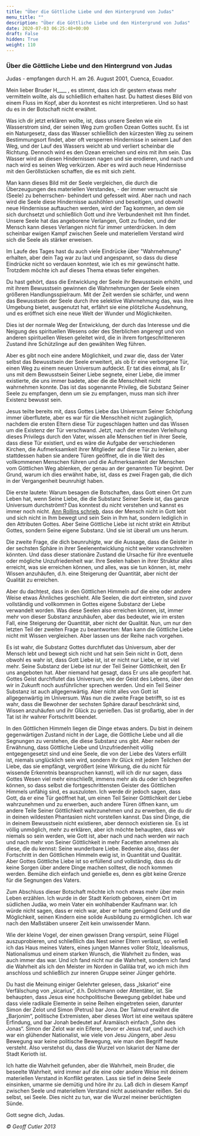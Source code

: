 ```yaml
---
title: "Über die Göttliche Liebe und den Hintergrund von Judas"
menu_title: ""
description: "Über die Göttliche Liebe und den Hintergrund von Judas"
date: 2020-07-03 06:25:48+00:00
draft: False
hidden: True
weight: 110
---
```

### Über die Göttliche Liebe und den Hintergrund von Judas

Judas - empfangen durch H. am 26. August 2001, Cuenca, Ecuador.

Mein lieber Bruder H____ , es stimmt, dass ich dir gestern etwas mehr vermitteln wollte, als du schließlich erhalten hast. Du hattest dieses Bild von einem Fluss im Kopf, aber du konntest es nicht interpretieren. Und so hast du es in der Botschaft nicht erwähnt.

Was ich dir jetzt erklären wollte, ist, dass unsere Seelen wie ein Wasserstrom sind, der seinen Weg zum großen Ozean Gottes sucht. Es ist ein Naturgesetz, dass das Wasser schließlich den kürzesten Weg zu seinem Bestimmungsort findet, aber oft versperren Hindernisse in seinem Lauf den Weg, und der Lauf des Wassers weicht ab und verliert scheinbar die Richtung. Dennoch wird es den Ozean erreichen und eins mit ihm sein. Das Wasser wird an diesen Hindernissen nagen und sie erodieren, und nach und nach wird es seinen Weg verkürzen. Aber es wird auch neue Hindernisse mit den Geröllstücken schaffen, die es mit sich zieht.

Man kann dieses Bild mit der Seele vergleichen, die durch die Überzeugungen des materiellen Verstandes, - der immer versucht sie (Seele) zu beherrschen- behindert und gefesselt wird. Aber nach und nach wird die Seele diese Hindernisse aushöhlen und beseitigen, und obwohl neue Hindernisse auftauchen werden, wird der Tag kommen, an dem sie sich durchsetzt und schließlich Gott und ihre Verbundenheit mit Ihm findet. Unsere Seele hat das angeborene Verlangen, Gott zu finden, und der Mensch kann dieses Verlangen nicht für immer unterdrücken. In dem scheinbar ewigen Kampf zwischen Seele und materiellem Verstand wird sich die Seele als stärker erweisen.

Im Laufe des Tages hast du auch viele Eindrücke über "Wahrnehmung" erhalten, aber dein Tag war zu laut und angespannt, so dass du diese Eindrücke nicht so verdauen konntest, wie ich es mir gewünscht hatte. Trotzdem möchte ich auf dieses Thema etwas tiefer eingehen.

Du hast gehört, dass die Entwicklung der Seele ihr Bewusstsein erhöht, und mit ihrem Bewusstsein gewinnen die Wahrnehmungen der Seele einen größeren Handlungsspielraum. Mit der Zeit werden sie schärfer, und wenn das Bewusstsein der Seele durch ihre selektive Wahrnehmung das, was ihre Umgebung bietet, ausgenutzt hat, erfährt sie eine plötzliche Ausdehnung, und es eröffnet sich eine neue Welt der Wunder und Möglichkeiten.

Dies ist der normale Weg der Entwicklung, der durch das Interesse und die Neigung des spirituellen Wesens oder des Sterblichen angeregt und von anderen spirituellen Wesen geleitet wird, die in ihrem fortgeschritteneren Zustand ihre Schützlinge auf den gewählten Weg führen.

Aber es gibt noch eine andere Möglichkeit, und zwar die, dass der Vater selbst das Bewusstsein der Seele erweitert, als ob Er eine verborgene Tür, einen Weg zu einem neuen Universum aufdeckt. Er tat dies einmal, als Er uns mit dem Bewusstsein Seiner Liebe segnete, einer Liebe, die immer existierte, die uns immer badete, aber die die Menschheit nicht wahrnehmen konnte. Das ist das sogenannte Privileg, die Substanz Seiner Seele zu empfangen, denn um sie zu empfangen, muss man sich ihrer Existenz bewusst sein.

Jesus teilte bereits mit, dass Gottes Liebe das Universum Seiner Schöpfung immer überflutete, aber es war für die Menschheit nicht zugänglich, nachdem die ersten Eltern diese Tür zugeschlagen hatten und das Wissen um die Existenz der Tür verschwand. Jetzt, nach der erneuten Verleihung dieses Privilegs durch den Vater, wissen alle Menschen tief in ihrer Seele, dass diese Tür existiert, und es wäre die Aufgabe der verschiedenen Kirchen, die Aufmerksamkeit ihrer Mitglieder auf diese Tür zu lenken, aber stattdessen haben sie andere Türen geöffnet, die in die Welt des vollkommenen Menschen führen und die Aufmerksamkeit der Menschen vom Göttlichen Weg ablenken, der genau an der genannten Tür beginnt. Der Grund, warum ich dies erwähnt habe, ist, dass es zwei Fragen gab, die dich in der Vergangenheit beunruhigt haben.  

Die erste lautete: Warum besagen die Botschaften, dass Gott einen Ort zum Leben hat, wenn Seine Liebe, die die Substanz Seiner Seele ist, das ganze Universum durchströmt? Das konntest du nicht verstehen und kannst es immer noch nicht. [Ann Rollins schrieb](/padgett-botschaften/padgett-botschaften-in-reihenfolge-des-datums/padgett-botschaften-1916/ann-rollins-erklaert-das-wesen-gottes-jep-ann-rollins-18-februar-1916/), dass der Mensch nicht in Gott lebt und sich nicht in Ihm bewegt und sein Sein in Ihm hat, sondern lediglich in den Attributen Gottes. Aber Seine Göttliche Liebe ist nicht strikt ein Attribut Gottes, sondern Seine eigene Substanz. Und sie ist überall um uns herum.

Die zweite Frage, die dich beunruhigte, war die Aussage, dass die Geister in der sechsten Sphäre in ihrer Seelenentwicklung nicht weiter voranschreiten könnten. Und dass dieser stationäre Zustand die Ursache für ihre eventuelle oder mögliche Unzufriedenheit war. Ihre Seelen haben in ihrer Struktur alles erreicht, was sie erreichen können, und alles, was sie tun können, ist, mehr Wissen anzuhäufen, d.h. eine Steigerung der Quantität, aber nicht der Qualität zu erreichen.

Aber du dachtest, dass in den Göttlichen Himmeln auf die eine oder andere Weise etwas Ähnliches geschieht. Alle Seelen, die dort eintreten, sind zuvor vollständig und vollkommen in Gottes eigene Substanz der Liebe verwandelt worden. Was diese Seelen also erreichen können, ist, immer mehr von dieser Substanz anzuhäufen, aber das bedeutet, wie im ersten Fall, eine Steigerung der Quantität, aber nicht der Qualität. Nun, um nur den letzten Teil der zweiten Frage zu beantworten: Man kann die Göttliche Liebe nicht mit Wissen vergleichen. Aber lassen uns der Reihe nach vorgehen.

Es ist wahr, die Substanz Gottes durchflutet das Universum, aber der Mensch lebt und bewegt sich nicht und hat sein Sein nicht in Gott, denn obwohl es wahr ist, dass Gott Liebe ist, ist er nicht nur Liebe, er ist viel mehr. Seine Substanz der Liebe ist nur der Teil Seiner Göttlichkeit, den Er uns angeboten hat. Aber niemand hat gesagt, dass Er uns alle geopfert hat. Gottes Geist durchflutet das Universum, wie der Geist des Lebens, über den wir in Zukunft noch ausführlicher sprechen werden. Und ein Teil Seiner Substanz ist auch allgegenwärtig. Aber nicht alles von Gott ist allgegenwärtig im Universum.
Was nun die zweite Frage betrifft, so ist es wahr, dass die Bewohner der sechsten Sphäre darauf beschränkt sind, Wissen anzuhäufen und ihr Glück zu genießen. Das ist großartig, aber in der Tat ist ihr wahrer Fortschritt beendet.

In den Göttlichen Himmeln liegen die Dinge etwas anders. Du bist in deinem gegenwärtigen Zustand nicht in der Lage, die Göttliche Liebe und all die Segnungen zu verstehen, die diese Substanz uns gibt. Aber neben der Erwähnung, dass Göttliche Liebe und Unzufriedenheit völlig entgegengesetzt sind und eine Seele, die von der Liebe des Vaters erfüllt ist, niemals unglücklich sein wird, sondern ihr Glück mit jedem Teilchen der Liebe, das sie empfängt, vergrößert (eine Wirkung, die du nicht für wissende Erkenntnis beanspruchen kannst), will ich dir nur sagen, dass Gottes Wesen viel mehr einschließt, immens mehr als du oder ich begreifen können, so dass selbst die fortgeschrittensten Geister des Göttlichen Himmels unfähig sind, es auszuloten. Ich werde dir jedoch sagen, dass Gott, da er eine Tür geöffnet hat, um einen Teil Seiner Göttlichkeit der Liebe wahrzunehmen und zu erwerben, auch andere Türen öffnen kann, um andere Teile Seiner Göttlichkeit wahrzunehmen und zu erwerben, die du dir in deinen wildesten Phantasien nicht vorstellen kannst. Das sind Dinge, die in deinem Bewusstsein nicht existieren, aber dennoch existieren sie. Es ist völlig unmöglich, mehr zu erklären, aber ich möchte behaupten, dass wir niemals so sein werden, wie Gott ist, aber nach und nach werden wir nach und nach mehr von Seiner Göttlichkeit in mehr Facetten annehmen als diese, die du kennst: Seine wunderbare Liebe. Bedenke also, dass der Fortschritt in den Göttlichen Himmeln ewig ist, in Quantität und Qualität. Aber Gottes Göttliche Liebe ist so erfüllend und vollständig, dass du dir keine Sorgen über andere Dinge machen solltest, die noch kommen werden. Bemühe dich einfach und genieße es, denn es gibt keine Grenze für die Segnungen des Vaters.

Zum Abschluss dieser Botschaft möchte ich noch etwas mehr über mein Leben erzählen. Ich wurde in der Stadt Kerioth geboren, einem Ort im südlichen Judäa, wo mein Vater ein wohlhabender Kaufmann war. Ich würde nicht sagen, dass er reich war, aber er hatte genügend Geld und die Möglichkeit, seinen Kindern eine solide Ausbildung zu ermöglichen. Ich war nach den Maßstäben unserer Zeit kein unwissender Mann.

Wie der kleine Vogel, der einen gewissen Drang verspürt, seine Flügel auszuprobieren, und schließlich das Nest seiner Eltern verlässt, so verließ ich das Haus meines Vaters, eines jungen Mannes voller Stolz, Idealismus, Nationalismus und einem starken Wunsch, die Wahrheit zu finden, was auch immer das war. Und ich fand nicht nur die Wahrheit, sondern ich fand die Wahrheit als ich den Meister im Norden in Galiläa traf, wo ich mich ihm anschloss und schließlich zur inneren Gruppe seiner Jünger gehörte.

Du hast die Meinung einiger Gelehrter gelesen, dass „Iskariot“ eine Verfälschung von „sicarius“, d.h. Dolchmann oder Attentäter, ist. Sie behaupten, dass Jesus eine hochpolitische Bewegung gebildet habe und dass viele radikale Elemente in seine Reihen eingetreten seien, darunter Simon der Zelot und Simon (Petrus) bar Jona. Der Talmud erwähnt die „Barjonim“, politische Extremisten, aber dieses Wort ist eine weitaus spätere Erfindung, und bar Jonah bedeutet auf Aramäisch einfach „Sohn des Jonas“. Simon der Zelot war ein Eiferer, bevor er Jesus traf, und auch ich war ein glühender Nationalist, wie viele von Jesu Jüngern, aber Jesu Bewegung war keine politische Bewegung, wie man den Begriff heute versteht. Also verstehst du, dass die Wurzel von Iskariot der Name der Stadt Kerioth ist.

Ich hatte die Wahrheit gefunden, aber die Wahrheit, mein Bruder, die beseelte Wahrheit, wird immer auf die eine oder andere Weise mit deinem materiellen Verstand in Konflikt geraten. Lass sie tief in deine Seele einsinken, umarme sie demütig und höre ihr zu. Laß dich in diesem Kampf zwischen Seele und materiellem Verstand nicht auseinander reißen. Sei du selbst, sei Seele. Dies nicht zu tun, war die Wurzel meiner berüchtigten Sünde.

Gott segne dich, Judas.

*© Geoff Cutler 2013*
